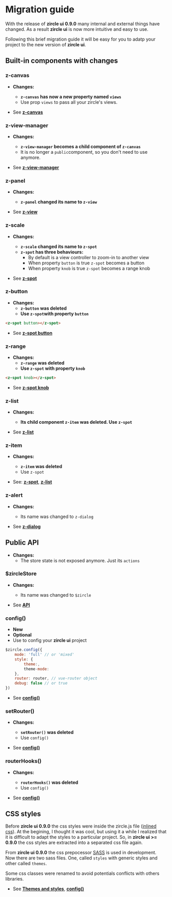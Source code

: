 # Migration guide

With the release of **zircle ui 0.9.0** many internal and external things have changed. As a result **zircle ui** is now more intuitive and easy to use.

Following this brief migration guide it will be easy for you to adatp your project to the new version of **zircle ui**.

## Built-in components with changes

### z-canvas

- **Changes:**
	- **`z-canvas` has now a new property named `views`**
	- Use prop `views` to pass all your zircle's views.

- See [**z-canvas**](/api/z-canvas.html)

### z-view-manager
- **Changes:**
	- **`z-view-manager` becomes a child component of `z-canvas`**
	- It is no longer a `public`component, so you don't need to use anymore.

- See [**z-view-manager**](/api/z-view-manager.html)

### z-panel
- **Changes:**
	- **`z-panel` changed its name to `z-view`**

- See [**z-view**](/api/z-view.html)

### z-scale
- **Changes:**
	- **`z-scale` changed its name to `z-spot`**
	- **`z-spot` has three behaviours:**
		- By default is a view controller to zoom-in to another view
		- When property `button` is true `z-spot` becomes a button
		- When property `knob` is true `z-spot` becomes a range knob

- See [**z-spot**](/api/z-spot.html)

### z-button
- **Changes:**
	- **`z-button` was deleted**
	- **Use `z-spot`with property `button`**

```html
<z-spot button></z-spot>
```

- See [**z-spot button**](/api/z-spot.html#z-spot-as-button)

### z-range
- **Changes:**
	- **`z-range` was deleted**
	- **Use `z-spot` with property `knob`**

```html
<z-spot knob></z-spot>
```
- See [**z-spot knob**](/api/z-spot.html#z-spot-as-knob)

### z-list
- **Changes:**
	- **Its child component `z-item` was deleted. Use `z-spot`**

- See [**z-list**](/api/z-list.html)

### z-item
- **Changes:**
	- **`z-item` was deleted**
	- Use `z-spot` 

- See: [**z-spot**](/api/z-spot.html), [**z-list**](/api/z-list.html)

### z-alert
- **Changes:**
	- Its name was changed to `z-dialog`

- See [**z-dialog**](/api/z-dialog.html)

## Public API
- **Changes:**
	- The store state is not exposed anymore. Just its `actions`

### $zircleStore
- **Changes:**
	- Its name was changed to `$zircle`

- See [**API**](/api/public-api.html)

### config()
- **New**
- **Optional**
- Use to config your **zircle ui** project

```js
$zircle.config({
	mode: 'full' // or 'mixed'
	style: {
		theme:,
		theme-mode:
	},
	router: router, // vue-router object
	debug: false // or true
})
```

- See [**config()**](/api/public-api.html#config)

### setRouter() 
- **Changes:**
	- **`setRouter()` was deleted**
	- Use `config()`

- See [**config()**](/api/public-api.html#config)

### routerHooks() 
- **Changes:**
	- **`routerHooks()` was deleted**
	- Use `config()`

- See [**config()**](/api/public-api.html#config)	

## CSS styles
Before **zircle ui 0.9.0** the css styles were inside the zircle.js file ([inlined css](https://www.lifewire.com/avoid-inline-styles-for-css-3466846)). At the begining, I thought it was cool, but using it a while I realized that it is difficult to adapt the styles to a particular project. So, in **zircle ui >= 0.9.0** the css styles are extracted into a separated css file again.

From **zircle ui 0.9.0** the css prepocessor [SASS](http://sass-lang.com/) is used in development. Now there are two sass files. One, called `styles` with generic styles and other called `themes`. 

Some css classes were renamed to avoid potentials conflicts with others libraries.

- See [**Themes and styles**](/guide/themes-styles-and-colors.html), [**config()**](/api/public-api.html#config)


